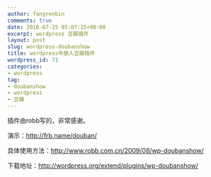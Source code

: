 ```yaml
---
author: fangrenbin
comments: true
date: 2010-07-25 05:07:15+00:00
excerpt: wordpress 豆瓣插件
layout: post
slug: wordpress-doubanshow
title: wordpress中放入豆瓣插件
wordpress_id: 71
categories:
- wordpress
tag:
- doubanshow
- wordpress
- 豆瓣
---
```


插件由robb写的，非常感谢。

演示：http://frb.name/douban/

具体使用方法：http://www.robb.com.cn/2009/08/wp-doubanshow/

下载地址：http://wordpress.org/extend/plugins/wp-doubanshow/
